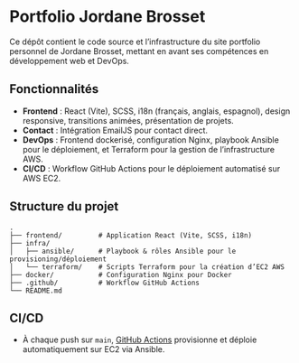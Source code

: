 # Portfolio Jordane Brosset

Ce dépôt contient le code source et l’infrastructure du site portfolio personnel de Jordane Brosset, mettant en avant ses compétences en développement web et DevOps.

## Fonctionnalités

- **Frontend** : React (Vite), SCSS, i18n (français, anglais, espagnol), design responsive, transitions animées, présentation de projets.
- **Contact** : Intégration EmailJS pour contact direct.
- **DevOps** : Frontend dockerisé, configuration Nginx, playbook Ansible pour le déploiement, et Terraform pour la gestion de l’infrastructure AWS.
- **CI/CD** : Workflow GitHub Actions pour le déploiement automatisé sur AWS EC2.

## Structure du projet

```
.
├── frontend/         # Application React (Vite, SCSS, i18n)
├── infra/
│   ├── ansible/      # Playbook & rôles Ansible pour le provisioning/déploiement
│   └── terraform/    # Scripts Terraform pour la création d’EC2 AWS
├── docker/           # Configuration Nginx pour Docker
├── .github/          # Workflow GitHub Actions
└── README.md
```

## CI/CD

- À chaque push sur `main`, [GitHub Actions](.github/workflows/ci.yml) provisionne et déploie automatiquement sur EC2 via Ansible.